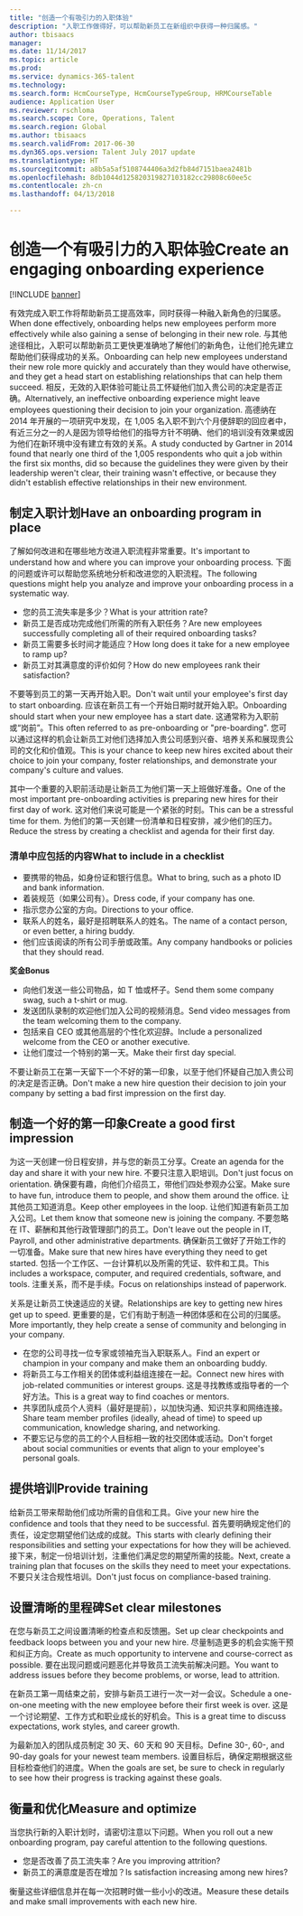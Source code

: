 ```yaml
---
title: "创造一个有吸引力的入职体验"
description: "入职工作做得好，可以帮助新员工在新组织中获得一种归属感。"
author: tbisaacs
manager: 
ms.date: 11/14/2017
ms.topic: article
ms.prod: 
ms.service: dynamics-365-talent
ms.technology: 
ms.search.form: HcmCourseType, HcmCourseTypeGroup, HRMCourseTable
audience: Application User
ms.reviewer: rschloma
ms.search.scope: Core, Operations, Talent
ms.search.region: Global
ms.author: tbisaacs
ms.search.validFrom: 2017-06-30
ms.dyn365.ops.version: Talent July 2017 update
ms.translationtype: HT
ms.sourcegitcommit: a8b5a5af5108744406a3d2fb84d7151baea2481b
ms.openlocfilehash: 8db1044d125820319827103182cc29808c60ee5c
ms.contentlocale: zh-cn
ms.lasthandoff: 04/13/2018

---
```


# <a name="create-an-engaging-onboarding-experience"></a><span data-ttu-id="1cf34-103">创造一个有吸引力的入职体验</span><span class="sxs-lookup"><span data-stu-id="1cf34-103">Create an engaging onboarding experience</span></span>

[!INCLUDE [banner](includes/banner.md)]

<span data-ttu-id="1cf34-104">有效完成入职工作将帮助新员工提高效率，同时获得一种融入新角色的归属感。</span><span class="sxs-lookup"><span data-stu-id="1cf34-104">When done effectively, onboarding helps new employees perform more effectively while also gaining a sense of belonging in their new role.</span></span> <span data-ttu-id="1cf34-105">与其他途径相比，入职可以帮助新员工更快更准确地了解他们的新角色，让他们抢先建立帮助他们获得成功的关系。</span><span class="sxs-lookup"><span data-stu-id="1cf34-105">Onboarding can help new employees understand their new role more quickly and accurately than they would have otherwise, and they get a head start on establishing relationships that can help them succeed.</span></span> <span data-ttu-id="1cf34-106">相反，无效的入职体验可能让员工怀疑他们加入贵公司的决定是否正确。</span><span class="sxs-lookup"><span data-stu-id="1cf34-106">Alternatively, an ineffective onboarding experience might leave employees questioning their decision to join your organization.</span></span> <span data-ttu-id="1cf34-107">高德纳在 2014 年开展的一项研究中发现，在 1,005 名入职不到六个月便辞职的回应者中，有近三分之一的人是因为领导给他们的指导方针不明确、他们的培训没有效果或因为他们在新环境中没有建立有效的关系。</span><span class="sxs-lookup"><span data-stu-id="1cf34-107">A study conducted by Gartner in 2014 found that nearly one third of the 1,005 respondents who quit a job within the first six months, did so because the guidelines they were given by their leadership weren't clear, their training wasn't effective, or because they didn't establish effective relationships in their new environment.</span></span>

## <a name="have-an-onboarding-program-in-place"></a><span data-ttu-id="1cf34-108">制定入职计划</span><span class="sxs-lookup"><span data-stu-id="1cf34-108">Have an onboarding program in place</span></span>
<span data-ttu-id="1cf34-109">了解如何改进和在哪些地方改进入职流程非常重要。</span><span class="sxs-lookup"><span data-stu-id="1cf34-109">It's important to understand how and where you can improve your onboarding process.</span></span> <span data-ttu-id="1cf34-110">下面的问题或许可以帮助您系统地分析和改进您的入职流程。</span><span class="sxs-lookup"><span data-stu-id="1cf34-110">The following questions might help you analyze and improve your onboarding process in a systematic way.</span></span>

- <span data-ttu-id="1cf34-111">您的员工流失率是多少？</span><span class="sxs-lookup"><span data-stu-id="1cf34-111">What is your attrition rate?</span></span>
- <span data-ttu-id="1cf34-112">新员工是否成功完成他们所需的所有入职任务？</span><span class="sxs-lookup"><span data-stu-id="1cf34-112">Are new employees successfully completing all of their required onboarding tasks?</span></span>
- <span data-ttu-id="1cf34-113">新员工需要多长时间才能适应？</span><span class="sxs-lookup"><span data-stu-id="1cf34-113">How long does it take for a new employee to ramp up?</span></span>
- <span data-ttu-id="1cf34-114">新员工对其满意度的评价如何？</span><span class="sxs-lookup"><span data-stu-id="1cf34-114">How do new employees rank their satisfaction?</span></span>

<span data-ttu-id="1cf34-115">不要等到员工的第一天再开始入职。</span><span class="sxs-lookup"><span data-stu-id="1cf34-115">Don't wait until your employee's first day to start onboarding.</span></span> <span data-ttu-id="1cf34-116">应该在新员工有一个开始日期时就开始入职。</span><span class="sxs-lookup"><span data-stu-id="1cf34-116">Onboarding should start when your new employee has a start date.</span></span> <span data-ttu-id="1cf34-117">这通常称为入职前或“岗前”。</span><span class="sxs-lookup"><span data-stu-id="1cf34-117">This often referred to as pre-onboarding or "pre-boarding".</span></span> <span data-ttu-id="1cf34-118">您可以通过这样的机会让新员工对他们选择加入贵公司感到兴奋、培养关系和展现贵公司的文化和价值观。</span><span class="sxs-lookup"><span data-stu-id="1cf34-118">This is your chance to keep new hires excited about their choice to join your company, foster relationships, and demonstrate your company's culture and values.</span></span>

<span data-ttu-id="1cf34-119">其中一个重要的入职前活动是让新员工为他们第一天上班做好准备。</span><span class="sxs-lookup"><span data-stu-id="1cf34-119">One of the most important pre-onboarding activities is preparing new hires for their first day of work.</span></span> <span data-ttu-id="1cf34-120">这对他们来说可能是一个紧张的时刻。</span><span class="sxs-lookup"><span data-stu-id="1cf34-120">This can be a stressful time for them.</span></span> <span data-ttu-id="1cf34-121">为他们的第一天创建一份清单和日程安排，减少他们的压力。</span><span class="sxs-lookup"><span data-stu-id="1cf34-121">Reduce the stress by creating a checklist and agenda for their first day.</span></span>

### <a name="what-to-include-in-a-checklist"></a><span data-ttu-id="1cf34-122">清单中应包括的内容</span><span class="sxs-lookup"><span data-stu-id="1cf34-122">What to include in a checklist</span></span>

- <span data-ttu-id="1cf34-123">要携带的物品，如身份证和银行信息。</span><span class="sxs-lookup"><span data-stu-id="1cf34-123">What to bring, such as a photo ID and bank information.</span></span>
- <span data-ttu-id="1cf34-124">着装规范（如果公司有）。</span><span class="sxs-lookup"><span data-stu-id="1cf34-124">Dress code, if your company has one.</span></span>
- <span data-ttu-id="1cf34-125">指示您办公室的方向。</span><span class="sxs-lookup"><span data-stu-id="1cf34-125">Directions to your office.</span></span>
- <span data-ttu-id="1cf34-126">联系人的姓名，最好是招聘联系人的姓名。</span><span class="sxs-lookup"><span data-stu-id="1cf34-126">The name of a contact person, or even better, a hiring buddy.</span></span>
- <span data-ttu-id="1cf34-127">他们应该阅读的所有公司手册或政策。</span><span class="sxs-lookup"><span data-stu-id="1cf34-127">Any company handbooks or policies that they should read.</span></span>

<span data-ttu-id="1cf34-128">**奖金**</span><span class="sxs-lookup"><span data-stu-id="1cf34-128">**Bonus**</span></span>

- <span data-ttu-id="1cf34-129">向他们发送一些公司物品，如 T 恤或杯子。</span><span class="sxs-lookup"><span data-stu-id="1cf34-129">Send them some company swag, such a t-shirt or mug.</span></span>
- <span data-ttu-id="1cf34-130">发送团队录制的欢迎他们加入公司的视频消息。</span><span class="sxs-lookup"><span data-stu-id="1cf34-130">Send video messages from the team welcoming them to the company.</span></span>
- <span data-ttu-id="1cf34-131">包括来自 CEO 或其他高层的个性化欢迎辞。</span><span class="sxs-lookup"><span data-stu-id="1cf34-131">Include a personalized welcome from the CEO or another executive.</span></span>
- <span data-ttu-id="1cf34-132">让他们度过一个特别的第一天。</span><span class="sxs-lookup"><span data-stu-id="1cf34-132">Make their first day special.</span></span>

<span data-ttu-id="1cf34-133">不要让新员工在第一天留下一个不好的第一印象，以至于他们怀疑自己加入贵公司的决定是否正确。</span><span class="sxs-lookup"><span data-stu-id="1cf34-133">Don't make a new hire question their decision to join your company by setting a bad first impression on the first day.</span></span>

## <a name="create-a-good-first-impression"></a><span data-ttu-id="1cf34-134">制造一个好的第一印象</span><span class="sxs-lookup"><span data-stu-id="1cf34-134">Create a good first impression</span></span>

<span data-ttu-id="1cf34-135">为这一天创建一份日程安排，并与您的新员工分享。</span><span class="sxs-lookup"><span data-stu-id="1cf34-135">Create an agenda for the day and share it with your new hire.</span></span> <span data-ttu-id="1cf34-136">不要只注意入职培训。</span><span class="sxs-lookup"><span data-stu-id="1cf34-136">Don't just focus on orientation.</span></span> <span data-ttu-id="1cf34-137">确保要有趣，向他们介绍员工，带他们四处参观办公室。</span><span class="sxs-lookup"><span data-stu-id="1cf34-137">Make sure to have fun, introduce them to people, and show them around the office.</span></span> <span data-ttu-id="1cf34-138">让其他员工知道消息。</span><span class="sxs-lookup"><span data-stu-id="1cf34-138">Keep other employees in the loop.</span></span> <span data-ttu-id="1cf34-139">让他们知道有新员工加入公司。</span><span class="sxs-lookup"><span data-stu-id="1cf34-139">Let them know that someone new is joining the company.</span></span> <span data-ttu-id="1cf34-140">不要忽略在 IT、薪酬和其他行政管理部门的员工。</span><span class="sxs-lookup"><span data-stu-id="1cf34-140">Don't leave out the people in IT, Payroll, and other administrative departments.</span></span> <span data-ttu-id="1cf34-141">确保新员工做好了开始工作的一切准备。</span><span class="sxs-lookup"><span data-stu-id="1cf34-141">Make sure that new hires have everything they need to get started.</span></span> <span data-ttu-id="1cf34-142">包括一个工作区、一台计算机以及所需的凭证、软件和工具。</span><span class="sxs-lookup"><span data-stu-id="1cf34-142">This includes a workspace, computer, and required credentials, software, and tools.</span></span> <span data-ttu-id="1cf34-143">注重关系，而不是手续。</span><span class="sxs-lookup"><span data-stu-id="1cf34-143">Focus on relationships instead of paperwork.</span></span>

<span data-ttu-id="1cf34-144">关系是让新员工快速适应的关键。</span><span class="sxs-lookup"><span data-stu-id="1cf34-144">Relationships are key to getting new hires get up to speed.</span></span> <span data-ttu-id="1cf34-145">更重要的是，它们有助于制造一种团体感和在公司的归属感。</span><span class="sxs-lookup"><span data-stu-id="1cf34-145">More importantly, they help create a sense of community and belonging in your company.</span></span>

- <span data-ttu-id="1cf34-146">在您的公司寻找一位专家或领袖充当入职联系人。</span><span class="sxs-lookup"><span data-stu-id="1cf34-146">Find an expert or champion in your company and make them an onboarding buddy.</span></span>
- <span data-ttu-id="1cf34-147">将新员工与工作相关的团体或利益组连接在一起。</span><span class="sxs-lookup"><span data-stu-id="1cf34-147">Connect new hires with job-related communities or interest groups.</span></span> <span data-ttu-id="1cf34-148">这是寻找教练或指导者的一个好方法。</span><span class="sxs-lookup"><span data-stu-id="1cf34-148">This is a great way to find coaches or mentors.</span></span>
- <span data-ttu-id="1cf34-149">共享团队成员个人资料（最好是提前），以加快沟通、知识共享和网络连接。</span><span class="sxs-lookup"><span data-stu-id="1cf34-149">Share team member profiles (ideally, ahead of time) to speed up communication, knowledge sharing, and networking.</span></span>
- <span data-ttu-id="1cf34-150">不要忘记与您的员工的个人目标相一致的社交团体或活动。</span><span class="sxs-lookup"><span data-stu-id="1cf34-150">Don't forget about social communities or events that align to your employee's personal goals.</span></span>

## <a name="provide-training"></a><span data-ttu-id="1cf34-151">提供培训</span><span class="sxs-lookup"><span data-stu-id="1cf34-151">Provide training</span></span>

<span data-ttu-id="1cf34-152">给新员工带来帮助他们成功所需的自信和工具。</span><span class="sxs-lookup"><span data-stu-id="1cf34-152">Give your new hire the confidence and tools that they need to be successful.</span></span> <span data-ttu-id="1cf34-153">首先要明确规定他们的责任，设定您期望他们达成的成就。</span><span class="sxs-lookup"><span data-stu-id="1cf34-153">This starts with clearly defining their responsibilities and setting your expectations for how they will be achieved.</span></span> <span data-ttu-id="1cf34-154">接下来，制定一份培训计划，注重他们满足您的期望所需的技能。</span><span class="sxs-lookup"><span data-stu-id="1cf34-154">Next, create a training plan that focuses on the skills they need to meet your expectations.</span></span> <span data-ttu-id="1cf34-155">不要只关注合规性培训。</span><span class="sxs-lookup"><span data-stu-id="1cf34-155">Don't just focus on compliance-based training.</span></span>

## <a name="set-clear-milestones"></a><span data-ttu-id="1cf34-156">设置清晰的里程碑</span><span class="sxs-lookup"><span data-stu-id="1cf34-156">Set clear milestones</span></span>

<span data-ttu-id="1cf34-157">在您与新员工之间设置清晰的检查点和反馈圈。</span><span class="sxs-lookup"><span data-stu-id="1cf34-157">Set up clear checkpoints and feedback loops between you and your new hire.</span></span> <span data-ttu-id="1cf34-158">尽量制造更多的机会实施干预和纠正方向。</span><span class="sxs-lookup"><span data-stu-id="1cf34-158">Create as much opportunity to intervene and course-correct as possible.</span></span> <span data-ttu-id="1cf34-159">要在出现问题或问题恶化并导致员工流失前解决问题。</span><span class="sxs-lookup"><span data-stu-id="1cf34-159">You want to address issues before they become problems, or worse, lead to attrition.</span></span>

<span data-ttu-id="1cf34-160">在新员工第一周结束之前，安排与新员工进行一次一对一会议。</span><span class="sxs-lookup"><span data-stu-id="1cf34-160">Schedule a one-on-one meeting with the new employee before their first week is over.</span></span> <span data-ttu-id="1cf34-161">这是一个讨论期望、工作方式和职业成长的好机会。</span><span class="sxs-lookup"><span data-stu-id="1cf34-161">This is a great time to discuss expectations, work styles, and career growth.</span></span>

<span data-ttu-id="1cf34-162">为最新加入的团队成员制定 30 天、60 天和 90 天目标。</span><span class="sxs-lookup"><span data-stu-id="1cf34-162">Define 30-, 60-, and 90-day goals for your newest team members.</span></span> <span data-ttu-id="1cf34-163">设置目标后，确保定期根据这些目标检查他们的进度。</span><span class="sxs-lookup"><span data-stu-id="1cf34-163">When the goals are set, be sure to check in regularly to see how their progress is tracking against these goals.</span></span>

## <a name="measure-and-optimize"></a><span data-ttu-id="1cf34-164">衡量和优化</span><span class="sxs-lookup"><span data-stu-id="1cf34-164">Measure and optimize</span></span>

<span data-ttu-id="1cf34-165">当您执行新的入职计划时，请密切注意以下问题。</span><span class="sxs-lookup"><span data-stu-id="1cf34-165">When you roll out a new onboarding program, pay careful attention to the following questions.</span></span> 

- <span data-ttu-id="1cf34-166">您是否改善了员工流失率？</span><span class="sxs-lookup"><span data-stu-id="1cf34-166">Are you improving attrition?</span></span>
- <span data-ttu-id="1cf34-167">新员工的满意度是否在增加？</span><span class="sxs-lookup"><span data-stu-id="1cf34-167">Is satisfaction increasing among new hires?</span></span> 

<span data-ttu-id="1cf34-168">衡量这些详细信息并在每一次招聘时做一些小小的改进。</span><span class="sxs-lookup"><span data-stu-id="1cf34-168">Measure these details and make small improvements with each new hire.</span></span>


